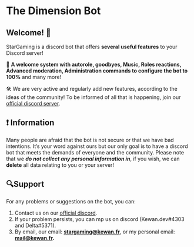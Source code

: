 # The Dimension Bot

## Welcome! 💙

StarGaming is a discord bot that offers **several useful features** to your Discord server!

🚀 **A welcome system with autorole, goodbyes, Music, Roles reactions, Advanced moderation, Administration commands to configure the bot to 100%** and many more!

🛠 We are very active and regularly add new features, according to the ideas of the community!
To be informed of all that is happening, join our [official discord server](https://discord.gg/AKTCEjQ).

## ❗ Information

Many people are afraid that the bot is not secure or that we have bad intentions. It’s your word against ours but our only goal is to have a discord bot that meets the demands of everyone and the community.
Please note that we __*do not collect any personal information in*__, if you wish, we can __**delete**__ all data relating to you or your server!

## 🔍Support

For any problems or suggestions on the bot, you can:

1. Contact us on our [official discord](https://discord.gg/AKTCEjQ).
2. If your problem persists, you can mp us on discord (Kewan.dev#4303 and Delta#5371).
3. By email, our email: **stargaming@kewan.fr**, or my personal email: **mail@kewan.fr.**